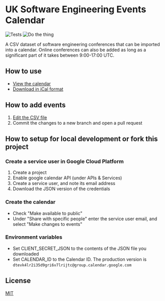 # UK Software Engineering Events Calendar
![Tests](https://github.com/MatMoore/conference-calendar/workflows/Tests/badge.svg) ![Do the thing](https://github.com/MatMoore/conference-calendar/workflows/Do%20the%20thing/badge.svg)

A CSV dataset of software engineering conferences that can be imported into a calendar. Online conferences can also be added as long as a significant part of it takes between 9:00-17:00 UTC.

## How to use
- [View the calendar](https://calendar.google.com/calendar/embed?src=dtevk4lr2i35d9gri6v7lrijtc%40group.calendar.google.com&ctz=Europe%2FLondon)
- [Download in iCal format](https://calendar.google.com/calendar/ical/dtevk4lr2i35d9gri6v7lrijtc%40group.calendar.google.com/public/basic.ics)

## How to add events
1. [Edit the CSV file](https://github.com/MatMoore/conference-calendar/edit/master/data/2020.csv)
2. Commit the changes to a new branch and open a pull request

## How to setup for local development or fork this project

### Create a service user in Google Cloud Platform

1. Create a project
2. Enable google calendar API (under APIs & Services)
3. Create a service user, and note its email address
4. Download the JSON version of the credentials

### Create the calendar

- Check "Make available to public"
- Under "Share with specific people" enter the service user email, and select "Make changes to events"

### Environment variables

- Set CLIENT_SECRET_JSON to the contents of the JSON file you downloaded
- Set CALENDAR_ID to the Calendar ID. The production version is `dtevk4lr2i35d9gri6v7lrijtc@group.calendar.google.com`

## License
[MIT](LICENSE)
